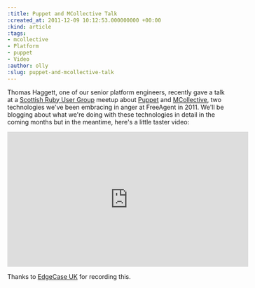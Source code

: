 ```yaml
---
:title: Puppet and MCollective Talk
:created_at: 2011-12-09 10:12:53.000000000 +00:00
:kind: article
:tags:
- mcollective
- Platform
- puppet
- Video
:author: olly
:slug: puppet-and-mcollective-talk
---
```

Thomas Haggett, one of our senior platform engineers, recently gave a
talk at a [Scottish Ruby User Group](http://scotrug.org) meetup about
[Puppet](http://projects.puppetlabs.com/projects/puppet) and
[MCollective](http://puppetlabs.com/mcollective/introduction/), two
technologies we've been embracing in anger at FreeAgent in 2011. We'll
be blogging about what we're doing with these technologies in detail in
the coming months but in the meantime, here's a little taster video:

<p><iframe src="http://player.vimeo.com/video/33049334?title=0&amp;byline=0&amp;portrait=0" width="550" height="309" frameborder="0" webkitAllowFullScreen mozallowfullscreen allowFullScreen></iframe></p>


Thanks to [EdgeCase UK](http://edgecase.com/) for recording this.
